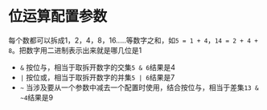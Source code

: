 # 位运算配置参数

每个数都可以拆成1，2，4，8，16.....等数字之和，如`5 = 1 + 4`，`14 = 2 + 4 + 8`。把数字用二进制表示出来就是哪几位是1

- `&`
    按位与，相当于取拆开数字的交集`5 & 6`结果是4
- `|`
    按位或，相当于取拆开数字的并集`5 | 6`结果是7
- `~`
    当涉及要从一个参数中减去一个配置时使用，结合按位与，相当于差集`13 & ~4`结果是9

